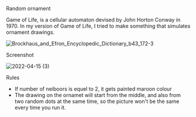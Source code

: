 Random ornament

Game of Life,  is a cellular automaton devised by John Horton Conway in 1970. In my version of Game of Life, I tried to make something that simulates ornament drawings.

![Brockhaus_and_Efron_Encyclopedic_Dictionary_b43_172-3](https://user-images.githubusercontent.com/103060251/163553238-96f4dd62-d209-4ea3-bd39-fccf53c06aa9.jpg)

Screenshot

![2022-04-15 (3)](https://user-images.githubusercontent.com/103060251/163554347-d206fc50-5296-480d-b704-179ff65ada34.png)

Rules
- If number of neiboors is equel to 2, it gets painted maroon colour
- The drawing on the ornamet will start from the middle, and also from two random dots at the same time, so the picture won't be the same every time you run it. 
